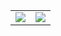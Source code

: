 

<table>
<td>
  <a href="https://github.com/anuraghazra/github-readme-stats">
  	<img align="center" src="https://github-readme-stats.vercel.app/api?username=rafieltq&theme=radical" />
	</a>
</td>
<td>
	<a href="https://github.com/anuraghazra/convoychat">
  	<img align="center" src="https://github-readme-stats.vercel.app/api/top-langs/?username=rafieltq&layout=compact&theme=radical" />
	</a>
</td>

</table
